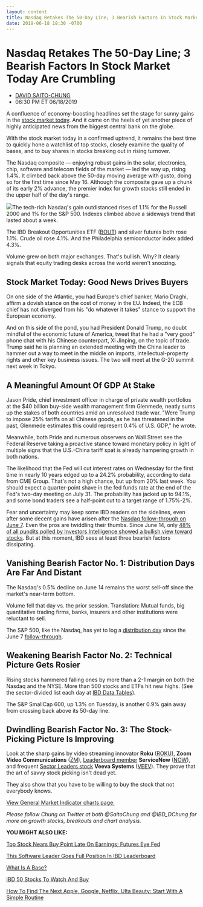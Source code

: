 ```yaml
---
layout: content
title: Nasdaq Retakes The 50-Day Line; 3 Bearish Factors In Stock Market Today Are Crumbling
date: 2019-06-18 18:30 -0700
---
```



Nasdaq Retakes The 50-Day Line; 3 Bearish Factors In Stock Market Today Are Crumbling
======================================================================================




* [DAVID SAITO-CHUNG](https://www.investors.com/author/chungd/ "Posts by DAVID SAITO-CHUNG")
* 06:30 PM ET 06/18/2019




A confluence of economy-boosting headlines set the stage for sunny gains in the [stock market today](https://www.investors.com/market-trend/stock-market-today/stock-market-today-market-trends-best-stocks-buy-watch/). And it came on the heels of yet another piece of highly anticipated news from the biggest central bank on the globe.




With the stock market today in a confirmed uptrend, it remains the best time to quickly hone a watchlist of top stocks, closely examine the quality of bases, and to buy shares in stocks breaking out in rising turnover.


The Nasdaq composite — enjoying robust gains in the solar, electronics, chip, software and telecom fields of the market — led the way up, rising 1.4%. It climbed back above the 50-day moving average with gusto, doing so for the first time since May 16. Although the composite gave up a chunk of its early 2% advance, the premier index for growth stocks still ended in the upper half of the day's range.


![](https://www.investors.com/wp-content/uploads/2019/06/MP061819-224x300.jpg)The tech-rich Nasdaq's gain outdistanced rises of 1.1% for the Russell 2000 and 1% for the S&P 500. Indexes climbed above a sideways trend that lasted about a week.


The IBD Breakout Opportunities ETF ([BOUT](https://research.investors.com/quote.aspx?symbol=BOUT)) and silver futures both rose 1.1%. Crude oil rose 4.1%. And the Philadelphia semiconductor index added 4.3%.


Volume grew on both major exchanges. That's bullish. Why? It clearly signals that equity trading desks across the world weren't snoozing.


Stock Market Today: Good News Drives Buyers
-------------------------------------------


On one side of the Atlantic, you had Europe's chief banker, Mario Draghi, affirm a dovish stance on the cost of money in the EU. Indeed, the ECB chief has not diverged from his "do whatever it takes" stance to support the European economy.


And on this side of the pond, you had President Donald Trump, no doubt mindful of the economic future of America, tweet that he had a "very good" phone chat with his Chinese counterpart, Xi Jinping, on the topic of trade. Trump said he is planning an extended meeting with the China leader to hammer out a way to meet in the middle on imports, intellectual-property rights and other key business issues. The two will meet at the G-20 summit next week in Tokyo.


A Meaningful Amount Of GDP At Stake
-----------------------------------


Jason Pride, chief investment officer in charge of private wealth portfolios at the $40 billion buy-side wealth management firm Glenmede, neatly sums up the stakes of both countries amid an unresolved trade war. "Were Trump to impose 25% tariffs on all Chinese goods, as he has threatened in the past, Glenmede estimates this could represent 0.4% of U.S. GDP," he wrote.


Meanwhile, both Pride and numerous observers on Wall Street see the Federal Reserve taking a proactive stance toward monetary policy in light of multiple signs that the U.S.-China tariff spat is already hampering growth in both nations.


The likelihood that the Fed will cut interest rates on Wednesday for the first time in nearly 10 years edged up to a 24.2% probability, according to data from CME Group. That's not a high chance, but up from 20% last week. You should expect a quarter-point shave in the fed funds rate at the end of the Fed's two-day meeting on July 31. The probability has jacked up to 94.1%, and some bond traders see a half-point cut to a target range of 1.75%-2%.


Fear and uncertainty may keep some IBD readers on the sidelines, even after some decent gains have arisen after the [Nasdaq follow-through on June 7](https://www.investors.com/market-trend/the-big-picture/stock-market-posts-big-gains-ushers-in-positive-signal/). Even the pros are twiddling their thumbs. Since June 14, only [48% of all pundits polled by Investors Intelligence showed a bullish view toward stocks](https://research.investors.com/psychological-market-indicators/chart?type=bullsbears). But at this moment, IBD sees at least three bearish factors dissipating.


Vanishing Bearish Factor No. 1: Distribution Days Are Far And Distant
---------------------------------------------------------------------


The Nasdaq's 0.5% decline on June 14 remains the worst sell-off since the market's near-term bottom.


Volume fell that day vs. the prior session. Translation: Mutual funds, big quantitative trading firms, banks, insurers and other institutions were reluctant to sell.


The S&P 500, like the Nasdaq, has yet to log a [distribution day](https://www.investors.com/how-to-invest/investors-corner/how-do-you-spot-a-major-market-top-easy-look-for-heavy-distribution/) since the June 7 [follow-through](https://www.investors.com/how-to-invest/investors-corner/what-is-a-follow-through-day/).


Weakening Bearish Factor No. 2: Technical Picture Gets Rosier
-------------------------------------------------------------


Rising stocks hammered falling ones by more than a 2-1 margin on both the Nasdaq and the NYSE. More than 500 stocks and ETFs hit new highs. (See the sector-divided list each day at [IBD Data Tables](https://www.investors.com/ibd-data-tables/)).


The S&P SmallCap 600, up 1.3% on Tuesday, is another 0.9% gain away from crossing back above its 50-day line.


Dwindling Bearish Factor No. 3: The Stock-Picking Picture Is Improving
----------------------------------------------------------------------



Look at the sharp gains by video streaming innovator **Roku** ([ROKU](https://research.investors.com/quote.aspx?symbol=ROKU)), **Zoom Video Communications** ([ZM](https://research.investors.com/quote.aspx?symbol=ZM)), [Leaderboard member](https://www.investors.com/product/leaderboard/?artProdLink=Leaderboard) **ServiceNow** ([NOW](https://research.investors.com/quote.aspx?symbol=NOW)), and frequent [Sector Leaders stock](https://research.investors.com/stock-lists/sector-leaders) **Veeva Systems** ([VEEV](https://research.investors.com/quote.aspx?symbol=VEEV)). They prove that the art of savvy stock picking isn't dead yet.


They also show that you have to be willing to buy the stock that not everybody knows.


[View General Market Indicator charts page.](https://www.investors.com/wp-content/uploads/2019/06/IBD1806163838GMI2.pdf)


*Please follow Chung on Twitter at both @SaitoChung and @IBD\_DChung for more on growth stocks, breakouts and chart analysis.*


**YOU MIGHT ALSO LIKE:**


[Top Stock Nears Buy Point Late On Earnings; Futures Eye Fed](https://www.investors.com/market-trend/stock-market-today/dow-jones-futures-fed-meeting-china-trade-news-apple-stock-market-rally-adobe-earnings/)


[This Software Leader Goes Full Position In IBD Leaderboard](https://www.investors.com/product/leaderboard/?artProdLink=Leaderboard)


[What Is A Base?](https://www.investors.com/how-to-invest/investors-corner/how-to-trade-stocks-base-stock-charts/)


[IBD 50 Stocks To Watch And Buy](https://www.investors.com/research/ibd-50-growth-stocks-to-watch/)


[How To Find The Next Apple, Google, Netflix, Ulta Beauty: Start With A Simple Routine](https://www.investors.com/research/how-to-invest-in-the-stock-market-start-with-a-simple-routine/)




